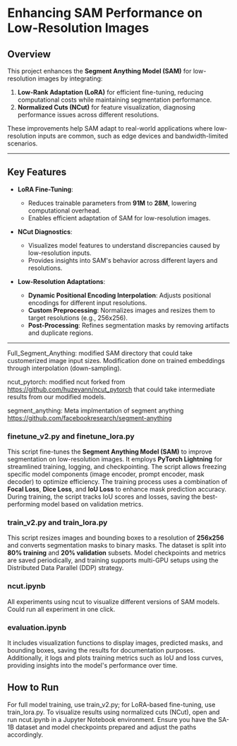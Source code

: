 # **Enhancing SAM Performance on Low-Resolution Images**

## **Overview**

This project enhances the **Segment Anything Model (SAM)** for low-resolution images by integrating:

1. **Low-Rank Adaptation (LoRA)** for efficient fine-tuning, reducing computational costs while maintaining segmentation performance.
2. **Normalized Cuts (NCut)** for feature visualization, diagnosing performance issues across different resolutions.

These improvements help SAM adapt to real-world applications where low-resolution inputs are common, such as edge devices and bandwidth-limited scenarios.

---

## **Key Features**

- **LoRA Fine-Tuning**:
  - Reduces trainable parameters from **91M** to **28M**, lowering computational overhead.
  - Enables efficient adaptation of SAM for low-resolution images.

- **NCut Diagnostics**:
  - Visualizes model features to understand discrepancies caused by low-resolution inputs.
  - Provides insights into SAM's behavior across different layers and resolutions.

- **Low-Resolution Adaptations**:
  - **Dynamic Positional Encoding Interpolation**: Adjusts positional encodings for different input resolutions.
  - **Custom Preprocessing**: Normalizes images and resizes them to target resolutions (e.g., 256x256).
  - **Post-Processing**: Refines segmentation masks by removing artifacts and duplicate regions.

---
Full_Segment_Anything: modified SAM directory that could take customerized image input sizes. Modification done on trained embeddings through interpolation (down-sampling).

ncut_pytorch: modified ncut forked from https://github.com/huzeyann/ncut_pytorch that could take intermediate results from our modified models.

segment_anything: Meta implmentation of segment anything https://github.com/facebookresearch/segment-anything

### **finetune_v2.py and finetune_lora.py**

This script fine-tunes the **Segment Anything Model (SAM)** to improve segmentation on low-resolution images. It employs **PyTorch Lightning** for streamlined training, logging, and checkpointing. The script allows freezing specific model components (image encoder, prompt encoder, mask decoder) to optimize efficiency. The training process uses a combination of **Focal Loss**, **Dice Loss**, and **IoU Loss** to enhance mask prediction accuracy. During training, the script tracks IoU scores and losses, saving the best-performing model based on validation metrics.

### **train_v2.py and train_lora.py**

This script resizes images and bounding boxes to a resolution of **256x256** and converts segmentation masks to binary masks. The dataset is split into **80% training** and **20% validation** subsets. Model checkpoints and metrics are saved periodically, and training supports multi-GPU setups using the Distributed Data Parallel (DDP) strategy.

### **ncut.ipynb**
All experiments using ncut to visualize different versions of SAM models. Could run all experiment in one click.

### **evaluation.ipynb**
It includes visualization functions to display images, predicted masks, and bounding boxes, saving the results for documentation purposes. Additionally, it logs and plots training metrics such as IoU and loss curves, providing insights into the model's performance over time.

## How to Run

For full model training, use train_v2.py; for LoRA-based fine-tuning, use train_lora.py. To visualize results using normalized cuts (NCut), open and run ncut.ipynb in a Jupyter Notebook environment. Ensure you have the SA-1B dataset and model checkpoints prepared and adjust the paths accordingly.

